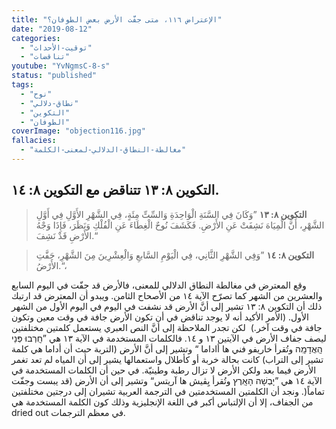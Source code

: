 ```yaml
---
title: "الإعتراض ١١٦، متى جفَّت الأرض بعض الطوفان؟"
date: "2019-08-12"
categories:
  - "توقيت-الأحداث"
  - "تناقضات"
youtube: "YvNgmsC-8-s"
status: "published"
tags:
  - "نوح"
  - "نطاق-دلالي"
  - "التكوين"
  - "الطوفان"
coverImage: "objection116.jpg"
fallacies:
  - "مغالطة-النطاق-الدلالي-لمعنى-الكلمة"
---
```


## **التكوين ٨: ١٣ تتناقض مع التكوين ٨: ١٤.**

> **التكوين ٨: ١٣** ”وَكَانَ فِي السَّنَةِ الْوَاحِدَةِ وَالسِّتِّ مِئَةٍ، فِي الشَّهْرِ الأَوَّلِ فِي أَوَّلِ الشَّهْرِ، أَنَّ الْمِيَاهَ نَشِفَتْ عَنِ الأَرْضِ. فَكَشَفَ نُوحٌ الْغِطَاءَ عَنِ الْفُلْكِ وَنَظَرَ، فَإِذَا وَجْهُ الأَرْضِ قَدْ نَشِفَ.“

> **التكوين ٨: ١٤** ”وَفِي الشَّهْرِ الثَّانِي، فِي الْيَوْمِ السَّابعِ وَالْعِشْرِينَ مِنَ الشَّهْرِ، جَفَّتِ الأَرْضُ.“،

وقع المعترض في مغالطة النطاق الدلالي للمعنى، فالأرض قد جفّت في اليوم السابع والعشرين من الشهر كما تصرّح الآية ١٤ من الأصحاح الثامن. ويبدو أن المعترض قد ارتبك ذلك أن التكوين ٨: ١٣ تشير إلى أنَّ الأرض قد نشفت في اليوم في اليوم الأول من الشهر الأول. (الأمر الأكيد أنه لا يوجد تناقض في أن تكون الأرض جافة في وقت معين وتكون جافة في وقت آخر.)  لكن تجدر الملاحظة إلى أنَّ النص العبري يستعمل كلمتين مختلفتين ليصف جفاف الأرض في الآيتين ١٣ و ١٤. فالكلمات المستخدمة في الآية ١٣ هي ”חָֽרְבוּ פְּנֵי הָֽאֲדָמָֽה وتُقرأ خاريفو فني ها أاداما “ وتشير إلى أنَّ الأرض (التربة حيث أن أداما هي كلمة تشير إلى التراب) كانت بحالة خربة أو كأطلال واستعمالها يشير إلى أن المياه لم تعد تغمر الأرض فيما بعد ولكن الأرض لا تزال رطبة وطينيّة. في حين أن الكلمات المستخدمة في الآية ١٤ هي ”יָבְשָׁה הָאָֽרֶץ وتُقرأ يِڤيش ها آريتس“ وتشير إلى أن الأرض (قد يبست وجفّت تماماً(. ونجد أن الكلمتين المستخدمتين في الترجمة العربية تشيران إلى درجتين مختلفتين من الجفاف، إلا أن الإلتباس أكبر في اللغة الإنجليزية وذلك كون الكلمة المستخدمة هي dried out في معظم الترجمات.
